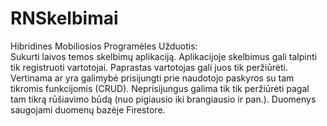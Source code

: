 # RNSkelbimai
Hibridines Mobiliosios Programėles 
Užduotis:  
Sukurti laivos temos skelbimų aplikaciją. Aplikacijoje skelbimus gali talpinti tik registruoti vartotojai. Paprastas vartotojas gali juos tik peržiūrėti.  
Vertinama ar yra galimybė prisijungti prie naudotojo paskyros su tam tikromis funkcijomis (CRUD). Neprisijungus galima tik tik peržiūrėti pagal tam tikrą rūšiavimo būdą
(nuo pigiausio iki brangiausio ir pan.). Duomenys saugojami duomenų bazėje Firestore.
